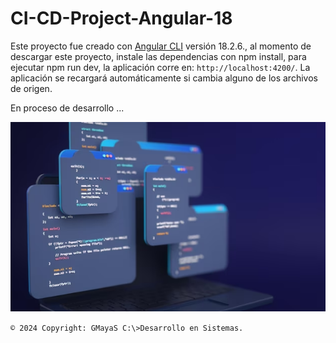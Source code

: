 # CI-CD-Project-Angular-18

Este proyecto fue creado con [Angular CLI](https://github.com/angular/angular-cli) versión 18.2.6., al momento de descargar este proyecto, instale las dependencias con npm install, para ejecutar npm run dev, la aplicación corre en: `http://localhost:4200/`. La aplicación se recargará automáticamente si cambia alguno de los archivos de origen.

En proceso de desarrollo ...

![](/imagenes/01-PD.png)

`© 2024 Copyright: GMayaS C:\>Desarrollo en Sistemas.`